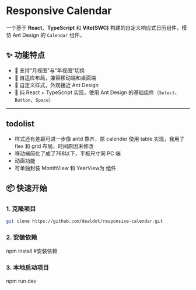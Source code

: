 # Responsive Calendar

一个基于 **React**、**TypeScript** 和 **Vite(SWC)** 构建的自定义响应式日历组件，模仿 Ant Design 的 `Calendar` 组件。

## ✨ 功能特点

- 📅 支持“月视图”与“年视图”切换  
- 📱 自适应布局，兼容移动端和桌面端  
- 🎨 自定义样式，外观接近 Ant Design  
- 🧩 纯 React + TypeScript 实现，使用 Ant Design 的基础组件（`Select`、`Button`、`Space`）

---
## todolist
- 样式还有差距可进一步像 antd 靠齐，原 calender 使用 table 实现，我用了 flex 和 grid 布局，时间原因未修改
- 移动端简化了成了768以下，平板尺寸同 PC 端
- 动画功能
- 可单独封装 MonthView 和 YearView为 组件

## 📦 快速开始

### 1. 克隆项目

```bash
git clone https://github.com/dealdot/responsive-calendar.git
```

### 2. 安装依赖
npm install #安装依赖

### 3. 本地启动项目
npm run dev 
